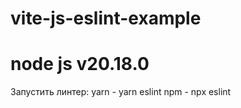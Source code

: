 # vite-js-eslint-example

# node js v20.18.0

Запустить линтер:
yarn - yarn eslint
npm - npx eslint
